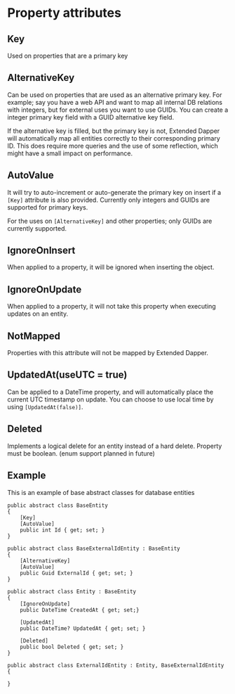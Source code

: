 # Property attributes

## Key

Used on properties that are a primary key

## AlternativeKey

Can be used on properties that are used as an alternative primary key. For example; say you have a web API and want to map all internal DB relations with integers, but for external uses you want to use GUIDs. You can create a integer primary key field with a GUID alternative key field.

If the alternative key is filled, but the primary key is not, Extended Dapper will automatically map all entities correctly to their corresponding primary ID. This does require more queries and the use of some reflection, which might have a small impact on performance.

## AutoValue

It will try to auto-increment or auto-generate the primary key on insert if a `[Key]` attribute is also provided. Currently only integers and GUIDs are supported for primary keys.

For the uses on `[AlternativeKey]` and other properties; only GUIDs are currently supported.

## IgnoreOnInsert

When applied to a property, it will be ignored when inserting the object.

## IgnoreOnUpdate

When applied to a property, it will not take this property when executing updates on an entity.

## NotMapped

Properties with this attribute will not be mapped by Extended Dapper.

## UpdatedAt(useUTC = true)

Can be applied to a DateTime property, and will automatically place the current UTC timestamp on update. You can choose to use local time by using `[UpdatedAt(false)]`.

## Deleted

Implements a logical delete for an entity instead of a hard delete. Property must be boolean. (enum support planned in future)

## Example

This is an example of base abstract classes for database entities

    public abstract class BaseEntity
    {
        [Key]
        [AutoValue]
        public int Id { get; set; }
    }

    public abstract class BaseExternalIdEntity : BaseEntity
    {
        [AlternativeKey]
        [AutoValue]
        public Guid ExternalId { get; set; }
    }

    public abstract class Entity : BaseEntity
    {
        [IgnoreOnUpdate]
        public DateTime CreatedAt { get; set;}

        [UpdatedAt]
        public DateTime? UpdatedAt { get; set; }

        [Deleted]
        public bool Deleted { get; set; }
    }

    public abstract class ExternalIdEntity : Entity, BaseExternalIdEntity
    {
        
    }
